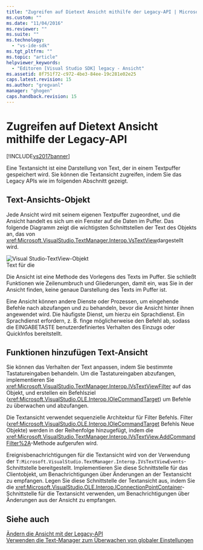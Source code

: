 ```yaml
---
title: "Zugreifen auf Dietext Ansicht mithilfe der Legacy-API | Microsoft Docs"
ms.custom: ""
ms.date: "11/04/2016"
ms.reviewer: ""
ms.suite: ""
ms.technology: 
  - "vs-ide-sdk"
ms.tgt_pltfrm: ""
ms.topic: "article"
helpviewer_keywords: 
  - "Editoren [Visual Studio SDK] legacy - Ansicht"
ms.assetid: 8f751f72-c972-4be3-84ee-19c281e02e25
caps.latest.revision: 15
ms.author: "gregvanl"
manager: "ghogen"
caps.handback.revision: 15
---
```

# Zugreifen auf Dietext Ansicht mithilfe der Legacy-API
[!INCLUDE[vs2017banner](../code-quality/includes/vs2017banner.md)]

Eine Textansicht ist eine Darstellung von Text, der in einem Textpuffer gespeichert wird.  Sie können die Textansicht zugreifen, indem Sie das Legacy APIs wie im folgenden Abschnitt gezeigt.  
  
## Text\-Ansichts\-Objekt  
 Jede Ansicht wird mit seinem eigenen Textpuffer zugeordnet, und die Ansicht handelt es sich um ein Fenster auf die Daten im Puffer.  Das folgende Diagramm zeigt die wichtigsten Schnittstellen der Text des Objekts an, das von <xref:Microsoft.VisualStudio.TextManager.Interop.VsTextView>dargestellt wird.  
  
 ![Visual Studio&#45;TextView&#45;Objekt](../extensibility/media/vstextview.png "vstextview")  
Text für die  
  
 Die Ansicht ist eine Methode des Vorlegens des Texts im Puffer.  Sie schließt Funktionen wie Zeilenumbruch und Gliederungen, damit ein, was Sie in der Ansicht finden, keine genaue Darstellung des Texts im Puffer ist.  
  
 Eine Ansicht können andere Dienste oder Prozessen, um eingehende Befehle nach abzufangen und zu behandeln, bevor die Ansicht hinter ihnen angewendet wird.  Die häufigste Dienst, um hierzu ein Sprachdienst.  Ein Sprachdienst erfordern, z. B. finge möglicherweise den Befehl ab, sodass die EINGABETASTE benutzerdefiniertes Verhalten des Einzugs oder QuickInfos bereitstellt.  
  
## Funktionen hinzufügen Text\-Ansicht  
 Sie können das Verhalten der Text anpassen, indem Sie bestimmte Tastatureingaben behandeln.  Um die Tastatureingaben abzufangen, implementieren Sie <xref:Microsoft.VisualStudio.TextManager.Interop.IVsTextViewFilter> auf das Objekt, und erstellen ein Befehlsziel \(<xref:Microsoft.VisualStudio.OLE.Interop.IOleCommandTarget>\) um Befehle zu überwachen und abzufangen.  
  
 Die Textansicht verwendet sequenzielle Architektur für Filter Befehls.  Filter \(<xref:Microsoft.VisualStudio.OLE.Interop.IOleCommandTarget> Befehls Neue Objekte\) werden in der Reihenfolge hinzugefügt, indem die <xref:Microsoft.VisualStudio.TextManager.Interop.IVsTextView.AddCommandFilter%2A>\-Methode aufgerufen wird.  
  
 Ereignisbenachrichtigungen für die Textansicht wird von der Verwendung der `T:Microsoft.VisualStudio.TextManager.Interop.IVsTextViewEvents`\-Schnittstelle bereitgestellt.  Implementieren Sie diese Schnittstelle für das Clientobjekt, um Benachrichtigungen über Änderungen an der Textansicht zu empfangen.  Legen Sie diese Schnittstelle der Textansicht aus, indem Sie die <xref:Microsoft.VisualStudio.OLE.Interop.IConnectionPointContainer>\-Schnittstelle für die Textansicht verwenden, um Benachrichtigungen über Änderungen aus der Ansicht zu empfangen.  
  
## Siehe auch  
 [Ändern die Ansicht mit der Legacy\-API](../extensibility/changing-view-settings-by-using-the-legacy-api.md)   
 [Verwenden die Text\-Manager zum Überwachen von globaler Einstellungen](../extensibility/using-the-text-manager-to-monitor-global-settings.md)